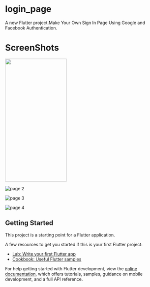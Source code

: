 # login_page

A new Flutter project.Make Your Own Sign In Page Using Google and Facebook Authentication.

# ScreenShots 

<img src="https://user-images.githubusercontent.com/63139007/176989663-5741bb0d-304b-4c0d-83ab-a6c4c6726590.jpg" width="200" height="400" />

![page 2](https://user-images.githubusercontent.com/63139007/176989667-d98f4bff-e7a3-4887-a8f2-7cd279b4a9d7.jpg)

![page 3](https://user-images.githubusercontent.com/63139007/176989670-48ab5280-0fc9-4e99-9a17-ac27a82271ad.jpg)

![page 4](https://user-images.githubusercontent.com/63139007/176989674-273fa549-6ef2-4cd7-a2c4-83f8b6e98f7f.jpg)


## Getting Started

This project is a starting point for a Flutter application.

A few resources to get you started if this is your first Flutter project:

- [Lab: Write your first Flutter app](https://docs.flutter.dev/get-started/codelab)
- [Cookbook: Useful Flutter samples](https://docs.flutter.dev/cookbook)

For help getting started with Flutter development, view the
[online documentation](https://docs.flutter.dev/), which offers tutorials,
samples, guidance on mobile development, and a full API reference.
